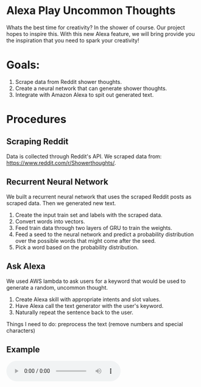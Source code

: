 # Alexa Play Uncommon Thoughts

Whats the best time for creativity? In the shower of course. Our project hopes to inspire this. With this new Alexa feature, we will bring provide you the inspiration that you need to spark your creativity!


# Goals:

1. Scrape data from Reddit shower thoughts.
2. Create a neural network that can generate shower thoughts.
3. Integrate with Amazon Alexa to spit out generated text.

# Procedures


## Scraping Reddit 

Data is collected through Reddit's API. We scraped data from: https://www.reddit.com/r/Showerthoughts/.

## Recurrent Neural Network

We built a recurrent neural network that uses the scraped Reddit posts as scraped data. Then we generated new text.

1. Create the input train set and labels with the scraped data.
2. Convert words into vectors.
3. Feed train data through two layers of GRU to train the weights.
4. Feed a seed to the neural network and predict a probability distribution over the possible words that might come after the seed.
5. Pick a word based on the probability distribution.

## Ask Alexa

We used AWS lambda to ask users for a keyword that would be used to generate a random, uncommon thought.

1. Create Alexa skill with appropriate intents and slot values.
2. Have Alexa call the text generator with the user's keyword.
3. Naturally repeat the sentence back to the user.
 
Things I need to do:
preprocess the text (remove numbers and special characters)

## Example

<audio controls preload> 
    <source src="UT.m4a"> </source>  
</audio>

